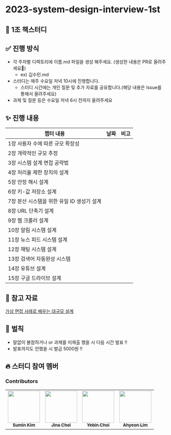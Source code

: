 # 2023-system-design-interview-1st

## 📌 1조 책스터디 

## ✅ 진행 방식

- 각 주차별 디렉토리에 이름.md 파일을 생성 해주세요. (생성한 내용은 PR로 올려주세요🙂)
  - ex) 김수민.md
- 스터디는 매주 수요일 저녁 10시에 진행합니다.
  - 스터디 시간에는 개인 질문 및 추가 자료를 공유합니다.(해당 내용은 Issue를 통해서 올려주세요)
- 과제 및 질문 등은 수요일 저녁 6시 전까지 올려주세요

## ✨ 진행 내용
|챕터 내용|날짜|비고
|---|:---:|---|
|1장 사용자 수에 따른 규모 확장성|||
|2장 개략적인 규모 추정|||
|3장 시스템 설계 면접 공략법|||
|4장 처리율 제한 장치의 설계|||
|5장 안정 해시 설계|||
|6장 키-값 저장소 설계|||
|7장 분산 시스템을 위한 유일 ID 생성기 설계|||
|8장 URL 단축기 설계|||
|9장 웹 크롤러 설계|||
|10장 알림 시스템 설계|||
|11장 뉴스 피드 시스템 설계|||
|12장 채팅 시스템 설계|||
|13장 검색어 자동완성 시스템|||
|14장 유튜브 설계|||
|15장 구글 드라이브 설계|||

## 🔖 참고 자료

[가상 면접 사례로 배우는 대규모 설계](https://www.yes24.com/Product/Goods/102819435)


## 🤡 벌칙

- 말없이 불참하거나 or 과제를 미제출 했을 시 다음 시간 발표 !!
- 발표까지도 안했을 시 벌금 5000원 !!


## 🔥 스터디 참여 멤버

### Contributors

<table>
  <tbody>
    <tr>
      <td align="center"><a href="https://github.com/Eeap"><img src="https://avatars.githubusercontent.com/u/42088290?v=4" width="100px;" alt=""/><br /><sub><b>Sumin Kim</b></sub></a></td>
      <td align="center"><a href="https://github.com/thoongee"><img src="https://avatars.githubusercontent.com/u/94193480?v=4" width="100px;" alt=""/><br /><sub><b>Jina Choi</b></sub></a></td>
      <td align="center"><a href="https://github.com/yebin-choi"><img src="https://avatars.githubusercontent.com/u/69137469?v=4" width="100px;" alt=""/><br /><sub><b>Yebin Choi</b></sub></a></td>
      <td align="center"><a href="https://github.com/ahyeon-github"><img src="https://avatars.githubusercontent.com/u/80513699?v=4" width="100px;" alt=""/><br /><sub><b>Ahyeon Lim</b></sub></a></td>
    </tr>
  </tobdy>
</table>
